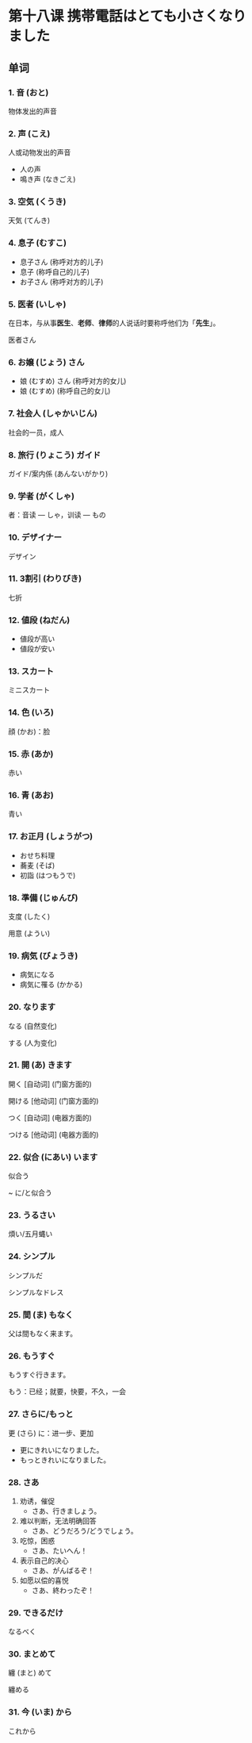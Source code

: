 # 第十八课 携帯電話はとても小さくなりました

## 单词
### 1. 音 (おと)
物体发出的声音

### 2. 声 (こえ)
人或动物发出的声音

* 人の声
* 鳴き声 (なきごえ)

### 3. 空気 (くうき)
天気 (てんき)

### 4. 息子 (むすこ)
* 息子さん (称呼对方的儿子)
* 息子 (称呼自己的儿子)
* お子さん (称呼对方的儿子)

### 5. 医者 (いしゃ)
在日本，与从事**医生**、**老师**、**律师**的人说话时要称呼他们为「**先生**」。

医者さん

### 6. お嬢 (じょう) さん
* 娘 (むすめ) さん (称呼对方的女儿)
* 娘 (むすめ) (称呼自己的女儿)

### 7. 社会人 (しゃかいじん)
社会的一员，成人

### 8. 旅行 (りょこう) ガイド
ガイド/案内係 (あんないがかり)

### 9. 学者 (がくしゃ)
者：音读 — しゃ，训读 — もの

### 10. デザイナー
デザイン

### 11. 3割引 (わりびき)
七折

### 12. 値段 (ねだん)
* 値段が高い
* 値段が安い

### 13. スカート
ミニスカート

### 14. 色 (いろ)
顔 (かお)：脸

### 15. 赤 (あか)
赤い

### 16. 青 (あお)
青い

### 17. お正月 (しょうがつ)
* おせち料理
* 蕎麦 (そば)
* 初詣 (はつもうで)

### 18. 準備 (じゅんび)
支度 (したく)

用意 (ようい)

### 19. 病気 (びょうき)
* 病気になる
* 病気に罹る (かかる)

### 20. なります
なる (自然变化)

する (人为变化)

### 21. 開 (あ) きます
開く [自动词] (门窗方面的)

開ける [他动词] (门窗方面的)

つく [自动词] (电器方面的)

つける [他动词] (电器方面的)

### 22. 似合 (にあい) います
似合う

~ に/と似合う

### 23. うるさい
煩い/五月蝿い

### 24. シンプル
シンプルだ

シンプルなドレス

### 25. 間 (ま) もなく
父は間もなく来ます。

### 26. もうすぐ
もうすぐ行きます。

もう：已经；就要，快要，不久，一会

### 27. さらに/もっと
更 (さら) に：进一步、更加

* 更にきれいになりました。
* もっときれいになりました。

### 28. さあ
1. 劝诱，催促
    * さあ、行きましょう。
2. 难以判断，无法明确回答
    * さあ、どうだろう/どうでしょう。
3. 吃惊，困惑
    * さあ、たいへん！
4. 表示自己的决心
    * さあ、がんばるぞ！
5. 如愿以偿的喜悦
    * さあ、終わったぞ！
    
### 29. できるだけ
なるべく

### 30. まとめて
纏 (まと) めて

纏める

### 31. 今 (いま) から
これから
